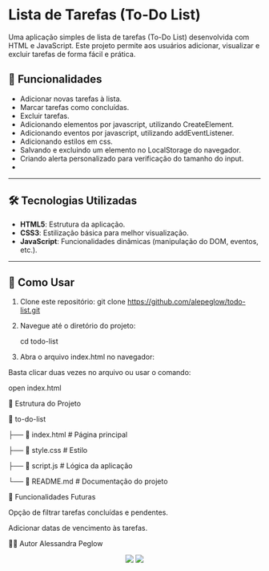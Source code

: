 # Lista de Tarefas (To-Do List)

Uma aplicação simples de lista de tarefas (To-Do List) desenvolvida com HTML e JavaScript. Este projeto permite aos usuários adicionar, visualizar e excluir tarefas de forma fácil e prática.


## 🎯 Funcionalidades

- Adicionar novas tarefas à lista.
- Marcar tarefas como concluídas.
- Excluir tarefas.
- Adicionando elementos por javascript, utilizando CreateElement.
- Adicionando eventos por javascript, utilizando addEventListener.
- Adicionando estilos em css.
- Salvando e excluindo um elemento no LocalStorage do navegador.
- Criando alerta personalizado para verificação do tamanho do input. 
- 
---

## 🛠️ Tecnologias Utilizadas

- **HTML5**: Estrutura da aplicação.
- **CSS3**: Estilização básica para melhor visualização.
- **JavaScript**: Funcionalidades dinâmicas (manipulação do DOM, eventos, etc.).

---

## 🚀 Como Usar

1. Clone este repositório:
   git clone https://github.com/alepeglow/todo-list.git

2. Navegue até o diretório do projeto:   
  
    cd todo-list

3. Abra o arquivo index.html no navegador:

Basta clicar duas vezes no arquivo ou usar o comando:

open index.html

📂 Estrutura do Projeto

📁 to-do-list
<p>├── 📄 index.html         # Página principal </p>
<p>├── 📄 style.css          # Estilo </p>
<p>├── 📄 script.js          # Lógica da aplicação </p>
<p>└── 📄 README.md          # Documentação do projeto </p>

📝 Funcionalidades Futuras

 <p>Opção de filtrar tarefas concluídas e pendentes.</p>
 <p>Adicionar datas de vencimento às tarefas.</p>

 👨‍💻 Autor
Alessandra Peglow

<p align="center">
   <a href="https://www.linkedin.com/in/alessandra-peglow/"><img src="https://img.shields.io/badge/-alepeglow-purple?style=flat&logo=Linkedin&logoColor=white" target="_blank"/></a>
  <a href="https://github.com/alepeglow"><img src="https://img.shields.io/badge/-alepeglow-purple?style=flat&logo=Github&logoColor=white" target="_blank"></a>


